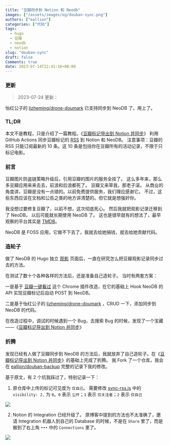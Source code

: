 ```yaml
---
title: "豆瓣同步到 Notion 和 Neodb"
images: ["/assets/images/og/douban-sync.png"]
authors: ["eallion"]
categories: ["代码"]
tags: 
  - hugo
  - 豆瓣
  - neodb
  - notion
slug: "douban-sync"
draft: false
Comments: true
date: 2023-07-14T22:41:16+08:00
---
```


### 更新

> 2023-07-24 更新：

怡红公子的 <i class="fab fa-github fa-fw"></i>[lizheming/drone-doumark](https://github.com/lizheming/drone-doumark) 已支持同步到 NeoDB 了。用上了。

### TL;DR

本文不是教程，只是介绍了一篇教程。《[豆瓣标记导出到 Notion 并同步](https://zhuzi.dev/2021/06/05/douban-backup-sync-notion/)》
利用 GitHub Actions 同步豆瓣标记的 [RSS](https://www.douban.com/feed/people/eallion/interests) 到 Notion 和 NeoDB。
注意事项：豆瓣的 RSS 只能订阅最新的 10 条。这 10 条是包括你在豆瓣所有的活动记录，不限于只标记电影。

### 前言

豆瓣图片防盗链策略升级后，引用豆瓣的图片的服务全挂了。
这么多年来，那么多豆瓣应用来来去去，前浪和后浪都死了。
豆瓣又来草我，那老子滚。
从商业的角度讲，豆瓣是没有一点错的。以前免费提供服务，我们理应感谢它。
不过，这些东西应该在文档和公告之类的地方讲清楚的。但它就是想强奸你。

我没想过要修复豆瓣了，以前不想，这次彻底死心。
然后我就把观影记录迁移到了 NeoDB。
以后可能就长期使用 NeoDB 了。
这也是很早就有的想法了，最早观察的平台其实是 [TMDB](https://www.themoviedb.org/)。

NeoDB 是 FOSS 应用，它做不下去了，我就去给她捐钱，就去给她贡献代码。

### 造轮子

做了 NeoDB 的 Hugo 独立 [观影](https://eallion.com/movie/) 页面后，一直在研究怎么把豆瓣观影记录同步过去的方法。

在测试了数十个各种各样的方法后，还是准备自己造轮子。
当时有两套方案：

一是基于 [豆瓣一键看过](https://chrome.google.com/webstore/detail/%E8%B1%86%E7%93%A3%E4%B8%80%E9%94%AE%E7%9C%8B%E8%BF%87/pbgoembbkcojdnfoadodfogngapepfmn) 这个 Chrome 插件改造，在它的基础上 Hook NeoDB 的 API 实现豆瓣标记后自动 POST 到 NeoDB。

二是基于怡红公子的 <i class="fab fa-github fa-fw"></i>[lizheming/drone-doumark](https://github.com/lizheming/drone-doumark) ，CRUD 一下，添加同步到 NeoDB 的代码。

在改造过程中，调试的时候遇到一个 Bug，去搜索 Bug 的时候，发现了一个宝藏——《[豆瓣标记导出到 Notion 并同步](https://zhuzi.dev/2021/06/05/douban-backup-sync-notion/)》

### 折腾

发现已经有人做了豆瓣同步到 NeoDB 的方法后，我就放弃了自己造轮子。在《[豆瓣标记导出到 Notion 并同步](https://zhuzi.dev/2021/06/05/douban-backup-sync-notion/)》的基础上完成了折腾。
我 Fork 了一个仓库，我会在 <i class="fab fa-github fa-fw"></i>[eallion/douban-backup](https://github.com/eallion/douban-backup) 完整的记录下我的修改。

基于原文，有 2 个坑我踩过了，特别记录一下：

1. 原仓库中上传的标记可见度为 `仅自己`。
    需要修改 [sync-rss.js](https://github.com/eallion/douban-backup/blob/66e144c634a5aeed82c0aca28059880d616ced8e/sync-rss.js#L196) 中的 `visibility: 2,` 为 `0`。`0` 表示 `公开`；`1` 表示 `仅关注者`；`2` 表示 `仅自己`

![](/assets/images/posts/2023/07/douban_backup_neodb_visibility.png)

2. Notion 的 Integration 已经升级了。
   原博客中提到的方法也不太准确了，邀请 Integration 机器人到自己的 Database 的时候，不是在 `Share` 里了，而是搬到了右上角 `•••` 中的 `Connections` 里了。

![](/assets/images/posts/2023/07/notion_integration.png)
